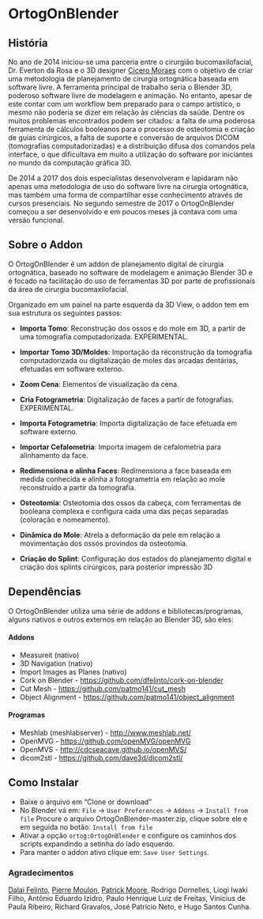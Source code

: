 **OrtogOnBlender**
==================

<h2>História</h2>

No ano de 2014 iniciou-se uma parceria entre o cirurgião bucomaxilofacial, Dr. Everton da Rosa e o 3D designer [Cicero Moraes](http://www.ciceromoraes.com.br) com o objetivo de criar uma metodologia de planejamento de cirurgia ortognática baseada em software livre. A ferramenta principal de trabalho seria o Blender 3D, poderoso software livre de modelagem e animação. No entanto, apesar de este contar com um workflow bem preparado para o campo artístico, o mesmo não poderia se dizer em relação às ciências da saúde. Dentre os muitos problemas encontrados podem ser citados: a falta de uma poderosa ferramenta de cálculos booleanos para o processo de osteotomia e criação de guias cirúrgicos, a falta de suporte e conversão de  arquivos DICOM (tomografias computadorizadas) e a distribuição difusa dos comandos pela interface, o que  dificultava em muito a utilização do software por iniciantes no mundo da computação gráfica 3D.

De 2014 a 2017 dos dois especialistas desenvolveram e lapidaram não apenas uma metodologia de uso do software livre na cirurgia ortognática, mas também uma forma de compartilhar esse conhecimento através de cursos presenciais. No segundo semestre de 2017 o OrtogOnBlender começou a ser desenvolvido e em poucos meses já contava com uma versão funcional.

<h2>Sobre o Addon</h2>

O OrtogOnBlender é um addon de planejamento digital de cirurgia ortognática, baseado no software de modelagem e animação Blender 3D e é focado na facilitação do uso de ferramentas 3D por parte de profissionais da área de cirurgia bucomaxilofacial.

Organizado em um painel na parte esquerda da 3D View, o addon tem em sua estrutura os seguintes passos:

* **Importa Tomo**: Reconstrução dos ossos e do mole em 3D, a partir de uma tomografia computadorizada. EXPERIMENTAL.

* **Importar Tomo 3D/Moldes**: Importação da reconstrução da tomografia computadorizada ou digitalização de moles das arcadas dentárias, efetuadas em software externo.

* **Zoom Cena**: Elementos de visualização da cena.

* **Cria Fotogrametria**: Digitalização de faces a partir de fotografias. EXPERIMENTAL.

* **Importa Fotogrametria**: Importa digitalização de face efetuada em software externo.

* **Importar Cefalometria**: Importa imagem de cefalometria para alinhamento da face.

* **Redimensiona e alinha Faces**: Redimensiona a face baseada em medida conhecida e alinha a fotogrametria em relação ao mole reconstruído a partir da tomografia.

* **Osteotomia**: Osteotomia dos ossos da cabeça, com ferramentas de booleana complexa e configura cada uma das peças separadas (coloração e nomeamento).

* **Dinâmica do Mole**: Atrela a deformação da pele em relação a movimentação dos ossos provindos da osteotomia.

* **Criação do Splint**: Configuração dos estados do planejamento digital e criação dos splints cirúrgicos, para posterior impressão 3D

<h2>Dependências</h2>

O OrtogOnBlender utiliza uma série de addons e bibliotecas/programas, alguns nativos e outros externos em relação ao Blender 3D, são eles:

<h4>Addons</h4>

* Measureit (nativo)
* 3D Navigation (nativo)
* Import Images as Planes (nativo)
* Cork on Blender - https://github.com/dfelinto/cork-on-blender	
* Cut Mesh - https://github.com/patmo141/cut_mesh
* Object Alignment - https://github.com/patmo141/object_alignment

<h4>Programas</h4>

* Meshlab (meshlabserver) - http://www.meshlab.net/
* OpenMVG - https://github.com/openMVG/openMVG
* OpenMVS - http://cdcseacave.github.io/openMVS/
* dicom2stl - https://github.com/dave3d/dicom2stl/

<h2>Como Instalar</h2>

* Baixe o arquivo em “Clone or download”
* No Blender vá em: `File` → `User Preferences` → `Addons` → `Install from file` Procure o arquivo OrtogOnBlender-master.zip, clique sobre ele e em seguida no botão: `Install from file`
* Ativar a opção `ortog:OrtogOnBlender` e configure os caminhos dos scripts expandindo a setinha do lado esquerdo.
* Para manter o addon ativo clique em: `Save User Settings`.

<h3>Agradecimentos</h3>

[Dalai Felinto](https://github.com/dfelinto/), [Pierre Moulon](https://github.com/pmoulon), [Patrick Moore](https://github.com/patmo141/), Rodrigo Dornelles, Liogi Iwaki Filho, Antônio Eduardo Izidro, Paulo Henrique  Luiz de Freitas, Vinicius de Paula Ribeiro, Richard Gravalos, José Patrício Neto, e Hugo Santos Cunha.
